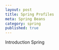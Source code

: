 ```yaml
---
layout: post
title: Spring Profiles
meta: Spring Beans
category: spring
published: true
---
```


Introduction
Spring 

